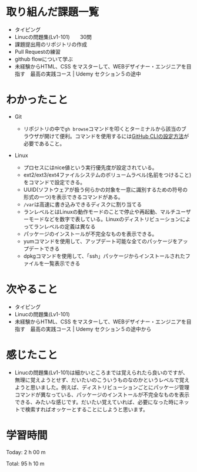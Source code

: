 # 取り組んだ課題一覧
- タイピング
- Linucの問題集(Lv1-101)　　30問
- 課題提出用のリポジトリの作成
- Pull Requestの練習
- github flowについて学ぶ
- 未経験からHTML、CSS をマスターして、WEBデザイナー・エンジニアを目指す　最高の実践コース | Udemy セクション５の途中

# わかったこと

- Git
  - リポジトリの中で`gh browse`コマンドを叩くとターミナルから該当のブラウザが開けて便利。コマンドを使用するには[GitHub CLIの設定方法](https://zenn.dev/krabben16/articles/setup-github-cli-for-mac)が必要であること。

- Linux
  - プロセスにはnice値という実行優先度が設定されている。
  - ext2/ext3/ext4ファイルシステムのボリュームラベル(名前をつけること)をコマンドで設定できる。
  - UUID(ソフトウェアが扱う何らかの対象を一意に識別するための符号の形式の一つ)を表示できるコマンドがある。
  - `/var`は高速に書き込みできるディスクに割り当てる
  - ランレベルとはLinuxの動作モードのことで停止や再起動、マルチユーザーモードなどを数字で表している。Linuxのディストリビューションによってランレベルの定義は異なる
  - パッケージのインストールが不完全なものを表示できる。
  - yumコマンドを使用して、アップデート可能な全てのパッケージをアップデートできる
  - dpkgコマンドを使用して、「ssh」パッケージからインストールされたファイルを一覧表示できる

# 次やること
- タイピング
- Linucの問題集(Lv1-101)
- 未経験からHTML、CSS をマスターして、WEBデザイナー・エンジニアを目指す　最高の実践コース | Udemy セクション５の途中から

# 感じたこと
- Linucの問題集(Lv1-101)は細かいところまでは覚えられたら良いのですが、無理に覚えようとせず、だいたいのこういうものなのかというレベルで覚えようと思いました。例えば、ディストリビューションごとにパッケージ管理コマンドが異なっている、パッケージのインストールが不完全なものを表示できる、みたいな感じです。だいたい覚えていれば、必要になった時にネットで検索すればオッケーとすることにしようと思います。


# 学習時間
Today: 2 h 00 m

Total: 95 h 10 m
